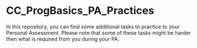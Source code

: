 # CC_ProgBasics_PA_Practices
In this repository, you can find some additional tasks to practice to your Personal Assessment. Please note that some of these tasks might be harder then what is required from you during your PA. 
